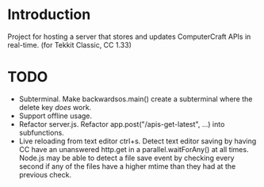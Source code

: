 # Introduction
Project for hosting a server that stores and updates ComputerCraft APIs in real-time. (for Tekkit Classic, CC 1.33)

# TODO
* Subterminal.
	Make backwardsos.main() create a subterminal where the delete key *does* work.
* Support offline usage.
* Refactor server.js.
	Refactor app.post("/apis-get-latest", ...) into subfunctions.
* Live reloading from text editor ctrl+s.
	Detect text editor saving by having CC have an unanswered http.get in a parallel.waitForAny() at all times.
	Node.js may be able to detect a file save event by checking every second if any of the files
	have a higher mtime than they had at the previous check.
